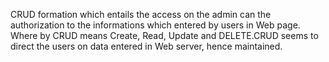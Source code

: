 CRUD formation which entails the access on the admin can the authorization to the informations which entered by users in Web page. Where by CRUD means Create, Read, Update and DELETE.CRUD seems to direct the users on data entered in Web server, hence maintained. 
